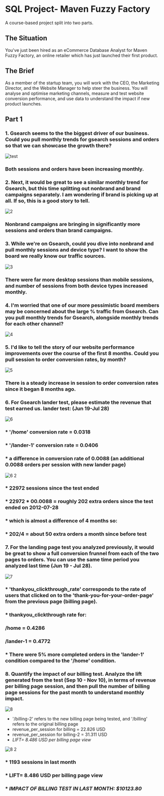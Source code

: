 <h1><a href="#">&#x200B;</a>SQL Project- Maven Fuzzy Factory</h1>
A course-based project split into two parts.

## The Situation
You've just been hired as an eCommerce Database Analyst for Maven Fuzzy Factory, an online retailer which has just launched their first product.
## The  Brief
As a member of the startup team, you will work with the CEO, the Marketing Director, and the Website Manager to help steer the business.
You will analyse and optimise marketing channels, measure and test website conversion performance, and use data to understand the impact if new product launches.

## Part 1
### **1. Gsearch seems to the the biggest driver of our business. Could you pull monthly trends for gsearch sessions and orders so that we can showcase the growth there?**

![test](https://github.com/cdanielz98/maven-fuzzy-factory-sql/assets/135237144/7ec26085-5c1e-43b5-af47-fa1557c52e2d)

### Both sessions and orders have been increasing monthly.


### **2. Next, it would be great to see a similar monthly trend for Gsearch, but this time splitting out nonbrand and brand campaigns separately. I am wondering if brand is picking up at all. If so, this is a good story to tell.**

![2](https://github.com/cdanielz98/maven-fuzzy-factory-sql/assets/135237144/fb1bb1be-485d-4f04-b246-7ea1dd217711)

### Nonbrand campaigns are bringing in significantly more sessions and orders than brand campaigns.


### **3. While we're on Gsearch, could you dive into nonbrand and pull monthly sessions and device type? I want to show the board we really know our traffic sources.**

![3](https://github.com/cdanielz98/maven-fuzzy-factory-sql/assets/135237144/a8307e9b-e420-4dee-ba61-b5413c5bda23)

### There were far more desktop sessions than mobile sessions, and number of sessions from both device types increased monthly.


### **4. I'm worried that one of our more pessimistic board members may be concerned about the large % traffic from Gsearch. Can you pull monthly trends for Gsearch, alongside monthly trends for each other channel?**

![4](https://github.com/cdanielz98/maven-fuzzy-factory-sql/assets/135237144/6527d2e7-342b-4a9c-9ef2-8defff6fd3b1)


### **5. I'd like to tell the story of our website performance improvements over the course of the first 8 months. Could you pull session to order conversion rates, by month?**

![5](https://github.com/cdanielz98/maven-fuzzy-factory-sql/assets/135237144/17759ffb-356e-4726-b15f-0355228fee8d)

### There is a steady increase in session to order conversion rates since it began 8 months ago.

### **6. For Gsearch lander test, please estimate the revenue that test earned us. lander test: (Jun 19-Jul 28)**

![6](https://github.com/cdanielz98/maven-fuzzy-factory-sql/assets/135237144/fd4efe9f-8708-4436-a0cb-3d80a5dd688e)

### * '/home' conversion rate = 0.0318
### * '/lander-1' conversion rate = 0.0406
### * a difference in conversion rate of 0.0088 (an additional 0.0088 orders per session with new lander page)

![6 2](https://github.com/cdanielz98/maven-fuzzy-factory-sql/assets/135237144/fa792353-936a-41d1-b77d-ff6b976ce79f)

### * 22972 sessions since the test ended
### * 22972 * 00.0088 = roughly 202 extra orders since the test ended on 2012-07-28
### * which is almost a difference of 4 months so:
### * 202/4 = about 50 extra orders a month since before test

### **7. For the landing page test you analyzed previously, it would be great to show a full conversion frunnel from each of the two pages to orders. You can use the same time period you analyzed last time (Jun 19 - Jul 28).**

![7](https://github.com/cdanielz98/maven-fuzzy-factory-sql/assets/135237144/1291ba14-8ab6-4828-8901-f815634afa15)

### * 'thankyou_clickthrough_rate' corresponds to the rate of users that clicked on to the 'thank-you-for-your-order-page' from the previous page (billing page).

### * thankyou_clickthrough rate for:
### /home = 0.4286
### /lander-1 = 0.4772
### * There were 5% more completed orders in the 'lander-1' condition compared to the '/home' condition.

### **8. Quantify the impact of our billing test. Analyze the lift generated from the test (Sep 10 - Nov 10), in terms of revenue per billing page session, and then pull the number of billing page sessions for the past month to understand monthly impact.**

![8](https://github.com/cdanielz98/maven-fuzzy-factory-sql/assets/135237144/581cee23-fb57-40b6-9b55-91b3a2a2ac44)

* '/billing-2' refers to the new billing page being tested, and '/billing' refers to the original billing page
* revenue_per_session for billing = 22.826 USD
* revenue_per_session for billing-2 = 31.311 USD
* *LIFT= 8.486 USD per billing page view*

![8 2](https://github.com/cdanielz98/maven-fuzzy-factory-sql/assets/135237144/4e50aec4-b50e-4c65-a4e1-d94025ed9ce1)

### * 1193 sessions in last month
### * LIFT= 8.486 USD per billing page view
### *  *IMPACT OF BILLING TEST IN LAST MONTH: $10123.80*

